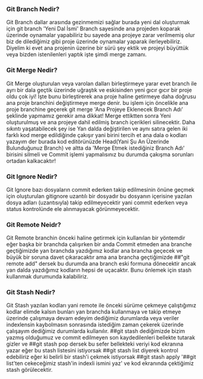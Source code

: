 ### Git Branch Nedir?
Git Branch dallar arasında gezinmemizi sağlar burada yeni dal oluşturmak için git branch 'Yeni Dal İsmi' 
Branch sayesinde ana projeden koparak üzerinde oynamalar yapabiliriz bu sayede ana projeye zarar verilmemiş olur biz de dilediğimiz gibi proje üzerinde oynamalar yaparak ilerleyebiliriz. 
Diyelim ki evet ana projenin üzerine bir sürü şey ektik ve projeyi büyüttük veya bizden istenilenleri yaptık işte şimdi merge zamanı.

### Git Merge Nedir? 
Git Merge oluşturulan veya varolan dalları birleştirmeye yarar evet branch ile ayrı bir dala geçtik üzerinde uğraştık ve eskisinden yeni gıcır gıcır bir proje oldu çok iyi! İşte bunu birleştirerek ana proje haline getirmeye daha doğrusu ana proje branchini değiştirmeye merge denir. bu işlem için öncelikle ana proje branchine geçerek git merge 'Ana Projeye Eklenecek Branch Adı' şeklinde yapmamız gerekir ama dikkat! Merge ettiktten sonra Yeni oluşturulmuş ve ana projeye dahil edilmiş branch içerikleri silinecektir. Daha sıkıntı yaşatabilecek şey ise Yan dalda değiştirilen ve aynı satıra gelen iki farklı kod merge edildiğinde çakışır yani birini tercih et ana dala o kodları yazayım der burada kod editörünüzde Head(Yani Şu An Üzerinde Bulunduğunuz Branch) ve altta da 'Merge Etmek istediğiniz Branch Adı' birisini silmeli ve Commit işlemi yapmalısınız bu durumda çakışma sorunları ortadan kalkacaktır!

### Git Ignore Nedir?
Git Ignore bazı dosyaların commit ederken takip edilmesinin önüne geçmek için oluşturulan gitignore uzantılı bir dosyadır bu dosyanın içerisine yazılan dosya adları (uzantısıyla) takip edilmeyecektir yani commit ederken veya status kontrolünde ele alınmayacak görünmeyecektir.

### Git Remote Neidr? 
Git Remote branchin önceki haline getirmek için kullanılan bir yöntemdir eğer başka bir branchda çalışırken bir anda Commit etmeden ana branche geçtiğimizde yan branchda yazdığımız kodlar ana brancha geçecek ve büyük bir soruna davet çıkaracaktır ama ana brancha geçtiğimizde ##"git remote add" dersek bu durumda ana branch eski formuna dönecektir ancak yan dalda yazdığımız kodların hepsi de uçacaktır. Bunu önlemek için stash kullanmak durumunda kalabiliriz.

### Git Stash Nedir? 
Git Stash yazılan kodları yani remote ile önceki sürüme çekmeye çalıştığımız kodlar elimde kalsın bunları yan branchda kullanmaya ve takip etmeye üzerinde çalışmaya devam edeyim dediğimiz durumlarda veya veriler indexlensin kaybolmasın sonrasında istediğim zaman çekerek üzerinde çalışayım dediğimiz durumlarda kullanılır. ##git stash dediğimizde bizim yazmış olduğumuz ve commit edilmeyen son kaydedilenleri bellekte tutarak gizler ve ##git stash pop dersek bu sefer bellekteki veriyi kod ekranına yazar eğer bu stash listesini istiyorsak ##git stash list diyerek kontrol edebiliriz eğer ki belirli bir stash'i çekmek istiyorsak ##git stash apply '##git list'ten cekeceğimiz stash'in indexli ismini yaz' ve kod ekranında çektiğimiz stash görülecektir.

